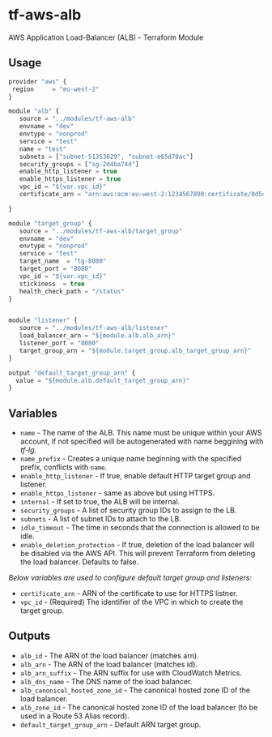 tf-aws-alb
==========

AWS Application Load-Balancer (ALB) - Terraform Module

Usage
-----

```js
provider "aws" {
 region     = "eu-west-2"
}

module "alb" {
   source = "../modules/tf-aws-alb"
   envname = "dev"
   envtype = "nonprod"
   service = "test"
   name = "test"
   subnets = ["subnet-51353829", "subnet-e65d70ac"]
   security_groups = ["sg-2d4ba744"]
   enable_http_listener = true
   enable_https_listener = true
   vpc_id = "${var.vpc_id}"
   certificate_arn = "arn:aws:acm:eu-west-2:1234567890:certificate/0d549bc3-17c2-4124-82e4-8dcd2d58fe8a"

}

module "target_group" {
   source = "../modules/tf-aws-alb/target_group"
   envname = "dev"
   envtype = "nonprod"
   service = "test"
   target_name  = "tg-8080"
   target_port = "8080"
   vpc_id = "${var.vpc_id}"
   stickiness  = true
   health_check_path = "/status"
}


module "listener" {
   source = "../modules/tf-aws-alb/listener"
   load_balancer_arn = "${module.alb.alb_arn}"
   listener_port = "8080"
   target_group_arn = "${module.target_group.alb_target_group_arn}"
}

output "default_target_group_arn" {
  value = "${module.alb.default_target_group_arn}"
}
```

Variables
---------

- `name` - The name of the ALB. This name must be unique within your AWS account, if not specified will be autogenerated with name beggining with _tf-lg_.
- `name_prefix` - Creates a unique name beginning with the specified prefix, conflicts with `name`.
- `enable_http_listener` - If true, enable default HTTP target group and listener.
- `enable_https_listener` - same as above but using HTTPS.
- `internal` - If set to true, the ALB will be internal.
- `security_groups` - A list of security group IDs to assign to the LB.
- `subnets` - A list of subnet IDs to attach to the LB.
- `idle_timeout` - The time in seconds that the connection is allowed to be idle.
- `enable_deletion_protection` - If true, deletion of the load balancer will be disabled via the AWS API. This will prevent Terraform from deleting the load balancer. Defaults to false.


_Below variables are used to configure default target group and listeners:_

- `certificate_arn` - ARN of the certificate to use for HTTPS listner.
- `vpc_id` - (Required) The identifier of the VPC in which to create the target group.

Outputs
-------

- `alb_id` - The ARN of the load balancer (matches arn).
- `alb_arn` - The ARN of the load balancer (matches id).
- `alb_arn_suffix` - The ARN suffix for use with CloudWatch Metrics.
- `alb_dns_name` - The DNS name of the load balancer.
- `alb_canonical_hosted_zone_id` - The canonical hosted zone ID of the load balancer.
- `alb_zone_id` - The canonical hosted zone ID of the load balancer (to be used in a Route 53 Alias record).
- `default_target_group_arn` - Default ARN target group.
